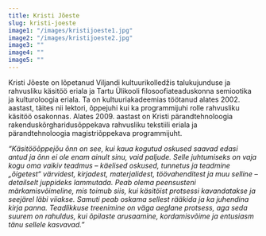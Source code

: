 ```yaml
---
title: Kristi Jõeste
slug: kristi-joeste
image1: "/images/kristijoeste1.jpg"
image2: "/images/kristijoeste2.jpg"
image3: ""
image4: ""
image5: ""
---
```


Kristi Jõeste on lõpetanud Viljandi kultuurikolledžis talukujunduse ja rahvusliku käsitöö eriala ja Tartu Ülikooli filosoofiateaduskonna semiootika ja kulturoloogia eriala. Ta on kultuuriakadeemias töötanud alates 2002. aastast, täites nii lektori, õppejuhi kui ka programmijuhi rolle rahvusliku käsitöö osakonnas. Alates 2009. aastast on Kristi pärandtehnoloogia rakenduskõrgharidusõppekava rahvusliku tekstiili eriala ja pärandtehnoloogia magistriõppekava programmijuht. 

*“Käsitööõppejõu õnn on see, kui kaua kogutud oskused saavad edasi antud ja õnn ei ole enam ainult sinu, vaid paljude. Selle juhtumiseks on vaja kogu oma vaikiv teadmus – käelised oskused, tunnetus ja teadmine „õigetest“ värvidest, kirjadest, materjalidest, töövahenditest ja muu selline – detailselt juppideks lammutada. Peab olema peensusteni märkamisvõimeline, mis toimub siis, kui käsitöist protsessi kavandatakse ja seejärel läbi viiakse. Samuti peab oskama sellest rääkida ja ka juhendina kirja panna. Teadlikkuse treenimine on väga aeglane protsess, aga seda suurem on rahuldus, kui õpilaste arusaamine, kordamisvõime ja entusiasm tänu sellele kasvavad.”*
